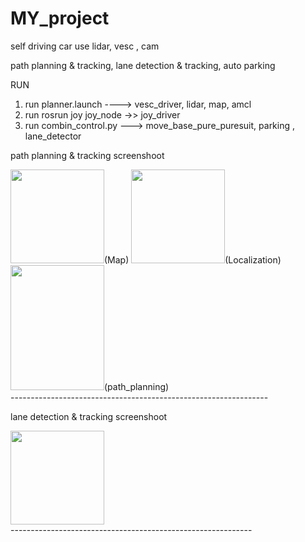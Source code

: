 # MY_project

self driving car
use lidar, vesc , cam

path planning & tracking, lane detection & tracking, auto parking

RUN
1. run planner.launch ----> vesc_driver, lidar, map, amcl
2. run rosrun joy joy_node ->> joy_driver
3. run combin_control.py ---> move_base_pure_puresuit, parking , lane_detector 


path planning & tracking screenshoot

<div>
<img src="https://user-images.githubusercontent.com/68090443/97652595-14262380-1aa2-11eb-82fc-b25f48751df6.jpg" width="150">(Map)</img>
<img src="https://user-images.githubusercontent.com/68090443/97652599-16887d80-1aa2-11eb-9b98-6f75cac846b7.jpg" width="150">(Localization)</img>
<img src="https://user-images.githubusercontent.com/68090443/97652603-1a1c0480-1aa2-11eb-8313-499bf31e9153.jpg" height ="200" width="150">(path_planning)</img>
</div>
----------------------------------------------------------------
  



lane detection & tracking screenshoot

<div>
  <img src="https://user-images.githubusercontent.com/68090443/97653115-5a2fb700-1aa3-11eb-921c-e675219cdbbc.jpg" width="150"></img>
</div>
------------------------------------------------------------
